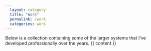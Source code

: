 ```yaml
---
  layout: category
  title: "Work"
  permalink: /work
  categories: work
---
```


Below is a collection containing some of the larger systems that I've developed professionally over the years. 
{{ content }}